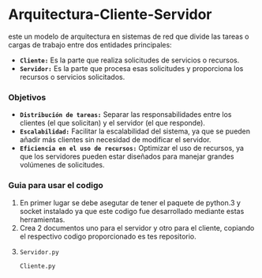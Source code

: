 # Arquitectura-Cliente-Servidor
este un modelo de arquitectura en sistemas de red que divide las tareas o cargas de trabajo entre dos entidades principales:

* **`Cliente:`** Es la parte que realiza solicitudes de servicios o recursos.
* **`Servidor:`** Es la parte que procesa esas solicitudes y proporciona los recursos o servicios solicitados.
### Objetivos
* **`Distribución de tareas:`** Separar las responsabilidades entre los clientes (el que solicitan) y el servidor (el que responde).
* **`Escalabilidad:`** Facilitar la escalabilidad del sistema, ya que se pueden añadir más clientes sin necesidad de modificar el servidor.
* **`Eficiencia en el uso de recursos:`** Optimizar el uso de recursos, ya que los servidores pueden estar diseñados para manejar grandes volúmenes de solicitudes.


### Guia para usar el codigo
1. En primer lugar se debe asegutar de tener el paquete de python.3 y socket instalado ya que este codigo fue desarrollado mediante estas herramientas.
2. Crea 2 documentos uno para el servidor y otro para el cliente, copiando el respectivo codigo proporcionado es tes repositorio.
3. 
    ```bash
    Servidor.py
     ```
     ```bash
     Cliente.py
      ```
